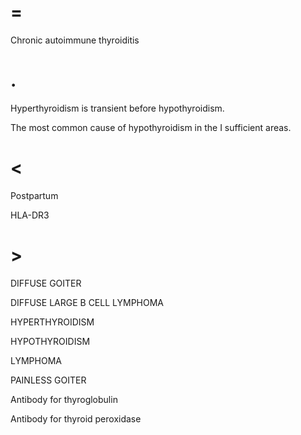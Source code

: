 # =

Chronic autoimmune thyroiditis

# .

Hyperthyroidism is transient before hypothyroidism.

The most common cause of hypothyroidism in the I sufficient areas.

# <

Postpartum

HLA-DR3

# >

DIFFUSE GOITER

DIFFUSE LARGE B CELL LYMPHOMA

HYPERTHYROIDISM

HYPOTHYROIDISM

LYMPHOMA

PAINLESS GOITER

Antibody for thyroglobulin

Antibody for thyroid peroxidase
